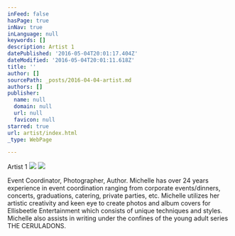 ```yaml
---
inFeed: false
hasPage: true
inNav: true
inLanguage: null
keywords: []
description: Artist 1
datePublished: '2016-05-04T20:01:17.404Z'
dateModified: '2016-05-04T20:01:11.618Z'
title: ''
author: []
sourcePath: _posts/2016-04-04-artist.md
authors: []
publisher:
  name: null
  domain: null
  url: null
  favicon: null
starred: true
url: artist/index.html
_type: WebPage

---
```

Artist 1
![](https://the-grid-user-content.s3-us-west-2.amazonaws.com/d0aef607-d933-4e22-999c-ee90d46a41e7.png)
![](https://the-grid-user-content.s3-us-west-2.amazonaws.com/31aaaf2b-de40-4343-8f26-38019cbb2a91.png)

Event Coordinator, Photographer, Author. Michelle has over 24 years experience in event coordination ranging from corporate events/dinners, concerts, graduations, catering, private parties, etc. Michelle utilizes her artistic creativity and keen eye to create photos and album covers for Ellisbeetle Entertainment which consists of unique techniques and styles. Michelle also assists in writing under the confines of the young adult series THE CERULADONS.